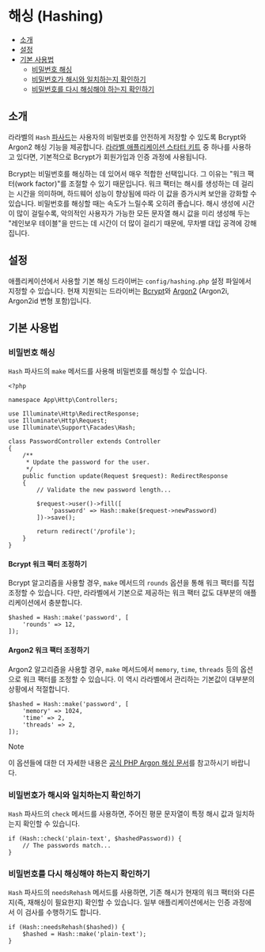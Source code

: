 # 해싱 (Hashing)

- [소개](#introduction)
- [설정](#configuration)
- [기본 사용법](#basic-usage)
    - [비밀번호 해싱](#hashing-passwords)
    - [비밀번호가 해시와 일치하는지 확인하기](#verifying-that-a-password-matches-a-hash)
    - [비밀번호를 다시 해싱해야 하는지 확인하기](#determining-if-a-password-needs-to-be-rehashed)

<a name="introduction"></a>
## 소개

라라벨의 `Hash` [파사드](/docs/10.x/facades)는 사용자의 비밀번호를 안전하게 저장할 수 있도록 Bcrypt와 Argon2 해싱 기능을 제공합니다. [라라벨 애플리케이션 스타터 키트](/docs/10.x/starter-kits) 중 하나를 사용하고 있다면, 기본적으로 Bcrypt가 회원가입과 인증 과정에 사용됩니다.

Bcrypt는 비밀번호를 해싱하는 데 있어서 매우 적합한 선택입니다. 그 이유는 "워크 팩터(work factor)"를 조절할 수 있기 때문입니다. 워크 팩터는 해시를 생성하는 데 걸리는 시간을 의미하며, 하드웨어 성능이 향상됨에 따라 이 값을 증가시켜 보안을 강화할 수 있습니다. 비밀번호를 해싱할 때는 속도가 느릴수록 오히려 좋습니다. 해시 생성에 시간이 많이 걸릴수록, 악의적인 사용자가 가능한 모든 문자열 해시 값을 미리 생성해 두는 "레인보우 테이블"을 만드는 데 시간이 더 많이 걸리기 때문에, 무차별 대입 공격에 강해집니다.

<a name="configuration"></a>
## 설정

애플리케이션에서 사용할 기본 해싱 드라이버는 `config/hashing.php` 설정 파일에서 지정할 수 있습니다. 현재 지원되는 드라이버는 [Bcrypt](https://en.wikipedia.org/wiki/Bcrypt)와 [Argon2](https://en.wikipedia.org/wiki/Argon2) (Argon2i, Argon2id 변형 포함)입니다.

<a name="basic-usage"></a>
## 기본 사용법

<a name="hashing-passwords"></a>
### 비밀번호 해싱

`Hash` 파사드의 `make` 메서드를 사용해 비밀번호를 해싱할 수 있습니다.

```
<?php

namespace App\Http\Controllers;

use Illuminate\Http\RedirectResponse;
use Illuminate\Http\Request;
use Illuminate\Support\Facades\Hash;

class PasswordController extends Controller
{
    /**
     * Update the password for the user.
     */
    public function update(Request $request): RedirectResponse
    {
        // Validate the new password length...

        $request->user()->fill([
            'password' => Hash::make($request->newPassword)
        ])->save();

        return redirect('/profile');
    }
}
```

<a name="adjusting-the-bcrypt-work-factor"></a>
#### Bcrypt 워크 팩터 조정하기

Bcrypt 알고리즘을 사용할 경우, `make` 메서드의 `rounds` 옵션을 통해 워크 팩터를 직접 조정할 수 있습니다. 다만, 라라벨에서 기본으로 제공하는 워크 팩터 값도 대부분의 애플리케이션에서 충분합니다.

```
$hashed = Hash::make('password', [
    'rounds' => 12,
]);
```

<a name="adjusting-the-argon2-work-factor"></a>
#### Argon2 워크 팩터 조정하기

Argon2 알고리즘을 사용할 경우, `make` 메서드에서 `memory`, `time`, `threads` 등의 옵션으로 워크 팩터를 조정할 수 있습니다. 이 역시 라라벨에서 관리하는 기본값이 대부분의 상황에서 적절합니다.

```
$hashed = Hash::make('password', [
    'memory' => 1024,
    'time' => 2,
    'threads' => 2,
]);
```

> [!NOTE]
> 이 옵션들에 대한 더 자세한 내용은 [공식 PHP Argon 해싱 문서](https://secure.php.net/manual/en/function.password-hash.php)를 참고하시기 바랍니다.

<a name="verifying-that-a-password-matches-a-hash"></a>
### 비밀번호가 해시와 일치하는지 확인하기

`Hash` 파사드의 `check` 메서드를 사용하면, 주어진 평문 문자열이 특정 해시 값과 일치하는지 확인할 수 있습니다.

```
if (Hash::check('plain-text', $hashedPassword)) {
    // The passwords match...
}
```

<a name="determining-if-a-password-needs-to-be-rehashed"></a>
### 비밀번호를 다시 해싱해야 하는지 확인하기

`Hash` 파사드의 `needsRehash` 메서드를 사용하면, 기존 해시가 현재의 워크 팩터와 다른지(즉, 재해싱이 필요한지) 확인할 수 있습니다. 일부 애플리케이션에서는 인증 과정에서 이 검사를 수행하기도 합니다.

```
if (Hash::needsRehash($hashed)) {
    $hashed = Hash::make('plain-text');
}
```